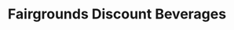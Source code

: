 ---
title: "Fairgrounds Discount Beverages"
url: /lutherville/fairgrounds-discount-beverages/
shop: Spirituosen
---